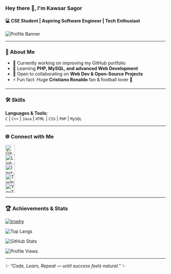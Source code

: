 ### Hey there 👋, I'm Kawsar Sagor  

#### 💻 CSE Student | Aspiring Software Engineer | Tech Enthusiast  

![Profile Banner](https://scontent.fdac140-1.fna.fbcdn.net/v/t39.30808-6/244250864_939098946676359_3471906611043050803_n.jpg?_nc_cat=104&ccb=1-7&_nc_sid=19026a&_nc_eui2=AeH9zpUjA6LI0TDqwH4JGSoTKkBOlogYe94qQE6WiBh73nMDJfjUfS6-B041OlACvDizzcN-CbXT2jISshzJ3AL8&_nc_ohc=oRY01KydF_4AX8VyRmq&_nc_ht=scontent.fdac140-1.fna&oh=00_AfDMES2p0Ony7xQVrFXgJDl4RA2ZmMY4vvOyEinYwKjCfQ&oe=63F75A75)

---

### 🚀 About Me  
- 🔭 Currently working on improving my GitHub portfolio  
- 🌱 Learning **PHP, MySQL, and advanced Web Development**  
- 👯 Open to collaborating on **Web Dev & Open-Source Projects**  
- ⚡ Fun fact: Huge **Cristiano Ronaldo** fan & football lover 🐐  

---

### 🛠️ Skills  
**Languages & Tools:**  
`C` | `C++` | `Java` | `HTML` | `CSS` | `PHP` | `MySQL`

---

### 🌐 Connect with Me  
[<img src="https://cdn.jsdelivr.net/npm/simple-icons@3.0.1/icons/github.svg" height="30" alt="GitHub"/>](https://github.com/KaSagor)  
[<img src="https://cdn.jsdelivr.net/npm/simple-icons@3.0.1/icons/linkedin.svg" height="30" alt="LinkedIn"/>](https://www.linkedin.com/in/ka-sagor/)  
[<img src="https://cdn.jsdelivr.net/npm/simple-icons@3.0.1/icons/instagram.svg" height="30" alt="Instagram"/>](https://www.instagram.com/ka.sagor/)  
[<img src="https://cdn.jsdelivr.net/npm/simple-icons@3.0.1/icons/twitter.svg" height="30" alt="Twitter"/>](https://twitter.com/ka_sagor1)  
[<img src="https://cdn.jsdelivr.net/npm/simple-icons@3.0.1/icons/youtube.svg" height="30" alt="YouTube"/>](https://www.youtube.com/channel/kawsar_sagor)  

---

### 🏆 Achievements & Stats  
[![trophy](https://github-profile-trophy.vercel.app/?username=KaSagor&theme=onedark)](https://github.com/ryo-ma/github-profile-trophy)  

![Top Langs](https://github-readme-stats.vercel.app/api/top-langs/?username=KaSagor&layout=compact&theme=radical)  

![GitHub Stats](https://github-readme-stats.vercel.app/api?username=KaSagor&show_icons=true&theme=radical)  

![Profile Views](https://komarev.com/ghpvc/?username=KaSagor&color=blue)  

---
✨ _“Code, Learn, Repeat — until success feels natural.”_ ✨
